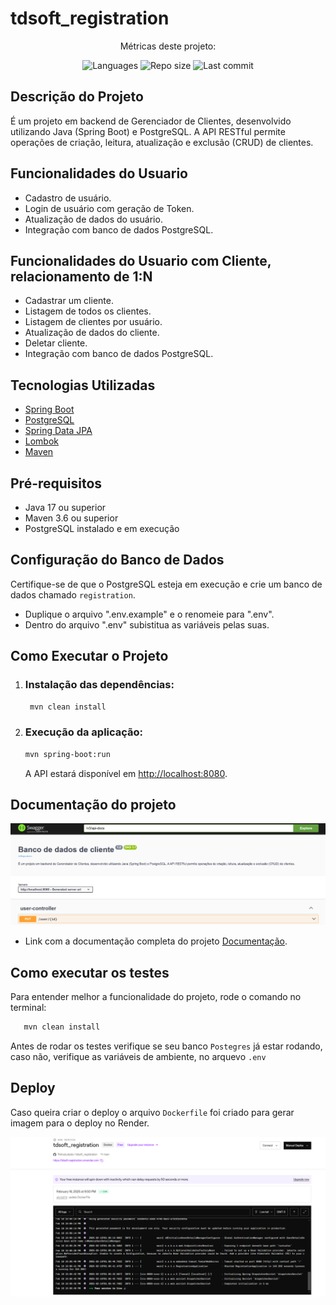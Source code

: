 # tdsoft_registration


<center>
<p  align="center">Métricas deste projeto:</p>
<p  align="center">
<img  src="https://img.shields.io/github/languages/count/PetrusLobato/tdsoft_registration"  alt="Languages" />
<img  src="https://img.shields.io/github/repo-size/PetrusLobato/tdsoft_registration"  alt="Repo size" />
<img  src="https://img.shields.io/github/last-commit/PetrusLobato/tdsoft_registration"  alt="Last commit" />
</p>
</center>


## Descrição do Projeto
É um projeto em backend de Gerenciador de Clientes, desenvolvido utilizando Java (Spring Boot) e PostgreSQL. A API RESTful permite operações de criação, leitura, atualização e exclusão (CRUD) de clientes.

## Funcionalidades do Usuario
- Cadastro de usuário.
- Login de usuário com geração de Token.
- Atualização de dados do usuário.
- Integração com banco de dados PostgreSQL.

## Funcionalidades do Usuario com Cliente, relacionamento de 1:N
- Cadastrar um cliente.
- Listagem de todos os clientes.
- Listagem de clientes por usuário.
- Atualização de dados do cliente.
- Deletar cliente.
- Integração com banco de dados PostgreSQL.


## Tecnologias Utilizadas
- [Spring Boot](https://spring.io/projects/spring-boot)
- [PostgreSQL](https://www.postgresql.org/)
- [Spring Data JPA](https://spring.io/projects/spring-data-jpa)
- [Lombok](https://projectlombok.org/)
- [Maven](https://maven.apache.org/)


## Pré-requisitos
- Java 17 ou superior
- Maven 3.6 ou superior
- PostgreSQL instalado e em execução

## Configuração do Banco de Dados
Certifique-se de que o PostgreSQL esteja em execução e crie um banco de dados chamado `registration`. 

- Duplique o arquivo ".env.example" e o renomeie para ".env".
- Dentro do arquivo ".env" subistitua as variáveis pelas suas.


## Como Executar o Projeto

1. ### Instalação das dependências:
   
   ```bash
    mvn clean install
   ```
   
2. ### Execução da aplicação:
   ```bash
   mvn spring-boot:run
   ```


   A API estará disponível em [http://localhost:8080](http://localhost:8080).
  

## Documentação do projeto

![alt text](image-2.png)

- Link com a documentação completa do projeto [Documentação](http://localhost:8080/swagger-ui/index.html).


## Como executar os testes

Para entender melhor a funcionalidade do projeto, rode o comando no terminal:
 ```bash
    mvn clean install
   ```

Antes de rodar os testes verifique se seu banco `Postegres` já estar rodando, caso não, verifique as variáveis de ambiente, no arquevo `.env`


## Deploy 

Caso queira criar o deploy o arquivo `Dockerfile` foi criado para gerar imagem para o deploy no Render.

![alt text](image-1.png)


